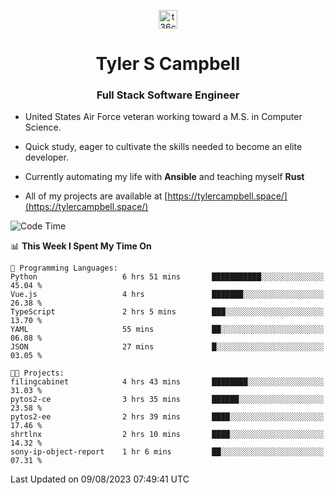 <p align="center">
<a href="https://www.linkedin.com/in/t36campbell" target="blank"><img align="center" src="https://ik.imagekit.io/t36campbell/Portfolio/linkedin.png.original_m8bbGgPh6.png" alt="t36campbell" height="30" width="30" /></a>
</p>
<h1 align="center">Tyler S Campbell</h1>
<h3 align="center">Full Stack Software Engineer</h3>

* United States Air Force veteran working toward a M.S. in Computer Science.

* Quick study, eager to cultivate the skills needed to become an elite developer.

* Currently automating my life with **Ansible** and teaching myself **Rust**

* All of my projects are available at [https://tylercampbell.space/](https://tylercampbell.space/)

<!--START_SECTION:waka-->
![Code Time](http://img.shields.io/badge/Code%20Time-2%2C680%20hrs%203%20mins-blue)

📊 **This Week I Spent My Time On** 

```text
💬 Programming Languages: 
Python                   6 hrs 51 mins       ███████████░░░░░░░░░░░░░░   45.04 % 
Vue.js                   4 hrs               ███████░░░░░░░░░░░░░░░░░░   26.38 % 
TypeScript               2 hrs 5 mins        ███░░░░░░░░░░░░░░░░░░░░░░   13.70 % 
YAML                     55 mins             ██░░░░░░░░░░░░░░░░░░░░░░░   06.08 % 
JSON                     27 mins             █░░░░░░░░░░░░░░░░░░░░░░░░   03.05 % 

🐱‍💻 Projects: 
filingcabinet            4 hrs 43 mins       ████████░░░░░░░░░░░░░░░░░   31.03 % 
pytos2-ce                3 hrs 35 mins       ██████░░░░░░░░░░░░░░░░░░░   23.58 % 
pytos2-ee                2 hrs 39 mins       ████░░░░░░░░░░░░░░░░░░░░░   17.46 % 
shrtlnx                  2 hrs 10 mins       ████░░░░░░░░░░░░░░░░░░░░░   14.32 % 
sony-ip-object-report    1 hr 6 mins         ██░░░░░░░░░░░░░░░░░░░░░░░   07.31 % 
```


 Last Updated on 09/08/2023 07:49:41 UTC
<!--END_SECTION:waka-->
